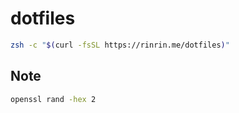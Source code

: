 # dotfiles

```zsh
zsh -c "$(curl -fsSL https://rinrin.me/dotfiles)"
```

## Note

```zsh
openssl rand -hex 2
```
